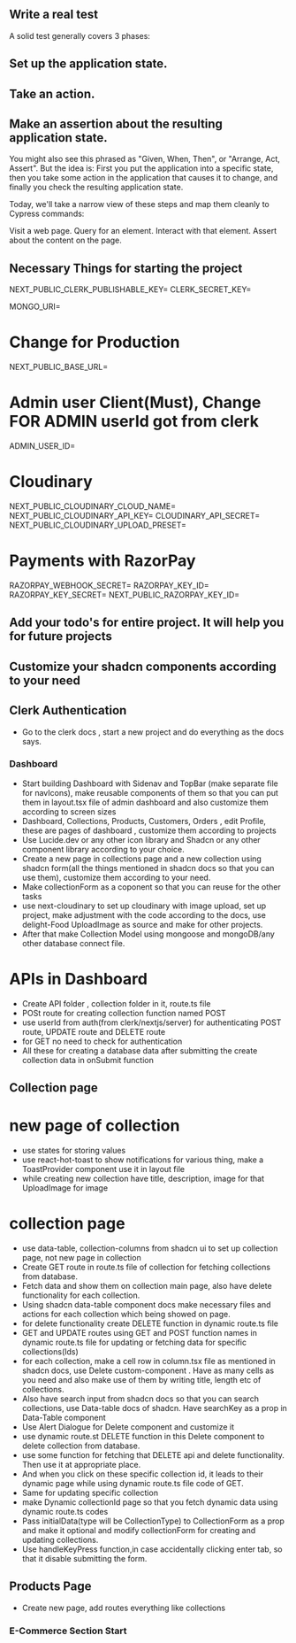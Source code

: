 ## Write a real test

A solid test generally covers 3 phases:

## Set up the application state.

## Take an action.

## Make an assertion about the resulting application state.

You might also see this phrased as "Given, When, Then", or "Arrange, Act, Assert". But the idea is: First you put the application into a specific state, then you take some action in the application that causes it to change, and finally you check the resulting application state.

Today, we'll take a narrow view of these steps and map them cleanly to Cypress commands:

Visit a web page.
Query for an element.
Interact with that element.
Assert about the content on the page.

## Necessary Things for starting the project

NEXT_PUBLIC_CLERK_PUBLISHABLE_KEY=
CLERK_SECRET_KEY=

MONGO_URI=

# Change for Production

NEXT_PUBLIC_BASE_URL=

# Admin user Client(Must), Change FOR ADMIN userId got from clerk

ADMIN_USER_ID=

# Cloudinary

NEXT_PUBLIC_CLOUDINARY_CLOUD_NAME=
NEXT_PUBLIC_CLOUDINARY_API_KEY=
CLOUDINARY_API_SECRET=
NEXT_PUBLIC_CLOUDINARY_UPLOAD_PRESET=

# Payments with RazorPay

RAZORPAY_WEBHOOK_SECRET=
RAZORPAY_KEY_ID=
RAZORPAY_KEY_SECRET=
NEXT_PUBLIC_RAZORPAY_KEY_ID=

## Add your todo's for entire project. It will help you for future projects

## Customize your shadcn components according to your need

## Clerk Authentication

- Go to the clerk docs , start a new project and do everything as the docs says.

### Dashboard

- Start building Dashboard with Sidenav and TopBar (make separate file for navIcons), make reusable components of them so that you can put them in layout.tsx file of admin dashboard and also customize them according to screen sizes
- Dashboard, Collections, Products, Customers, Orders , edit Profile, these are pages of dashboard , customize them according to projects
- Use Lucide.dev or any other icon library and Shadcn or any other component library according to your choice.
- Create a new page in collections page and a new collection using shadcn form(all the things mentioned in shadcn docs so that you can use them), customize them according to your need.
- Make collectionForm as a coponent so that you can reuse for the other tasks
- use next-cloudinary to set up cloudinary with image upload, set up project, make adjustment with the code according to the docs, use delight-Food UploadImage as source and make for other projects.
- After that make Collection Model using mongoose and mongoDB/any other database connect file.

# APIs in Dashboard

- Create API folder , collection folder in it, route.ts file
- POSt route for creating collection function named POST
- use userId from auth(from clerk/nextjs/server) for authenticating POST route, UPDATE route and DELETE route
- for GET no need to check for authentication
- All these for creating a database data after submitting the create collection data in onSubmit function

## Collection page

# new page of collection

- use states for storing values
- use react-hot-toast to show notifications for various thing, make a ToastProvider component use it in layout file
- while creating new collection have title, description, image for that UploadImage for image

# collection page

- use data-table, collection-columns from shadcn ui to set up collection page, not new page in collection
- Create GET route in route.ts file of collection for fetching collections from database.
- Fetch data and show them on collection main page, also have delete functionality for each collection.
- Using shadcn data-table component docs make necessary files and actions for each collection which being showed on page.
- for delete functionality create DELETE function in dynamic route.ts file
- GET and UPDATE routes using GET and POST function names in dynamic route.ts file for updating or fetching data for specific collections(Ids)
- for each collection, make a cell row in column.tsx file as mentioned in shadcn docs, use Delete custom-component . Have as many cells as you need and also make use of them by writing title, length etc of collections.
- Also have search input from shadcn docs so that you can search collections, use Data-table docs of shadcn. Have searchKey as a prop in Data-Table component
- Use Alert Dialogue for Delete component and customize it
- use dynamic route.st DELETE function in this Delete component to delete collection from database.
- use some function for fetching that DELETE api and delete functionality. Then use it at appropriate place.
- And when you click on these specific collection id, it leads to their dynamic page while using dynamic route.ts file code of GET.
- Same for updating specific collection
- make Dynamic collectionId page so that you fetch dynamic data using dynamic route.ts codes
- Pass initialData(type will be CollectionType) to CollectionForm as a prop and make it optional and modify collectionForm for creating and updating collections.
- Use handleKeyPress function,in case accidentally clicking enter tab, so that it disable submitting the form.

## Products Page

- Create new page, add routes everything like collections

### E-Commerce Section Start
